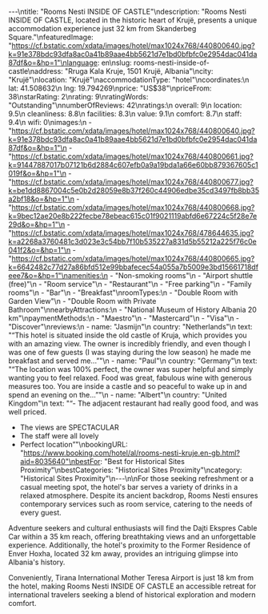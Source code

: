 ---\ntitle: "Rooms Nesti INSIDE OF CASTLE"\ndescription: "Rooms Nesti INSIDE OF CASTLE, located in the historic heart of Krujë, presents a unique accommodation experience just 32 km from Skanderbeg Square."\nfeaturedImage: "https://cf.bstatic.com/xdata/images/hotel/max1024x768/440800640.jpg?k=91e378bdc93dfa8ac0a41b89aae4bb5621d7e1bd0bfbfc0e2954dac041da87df&o=&hp=1"\nlanguage: en\nslug: rooms-nesti-inside-of-castle\naddress: "Rruga Kala Kruje, 1501 Krujë, Albania"\ncity: "Krujë"\nlocation: "Krujë"\naccommodationType: "hotel"\ncoordinates:\n  lat: 41.508632\n  lng: 19.794269\nprice: "US$38"\npriceFrom: 38\nstarRating: 2\nrating: 9\nratingWords: "Outstanding"\nnumberOfReviews: 42\nratings:\n  overall: 9\n  location: 9.5\n  cleanliness: 8.8\n  facilities: 8.3\n  value: 9.1\n  comfort: 8.7\n  staff: 9.4\n  wifi: 0\nimages:\n  - "https://cf.bstatic.com/xdata/images/hotel/max1024x768/440800640.jpg?k=91e378bdc93dfa8ac0a41b89aae4bb5621d7e1bd0bfbfc0e2954dac041da87df&o=&hp=1"\n  - "https://cf.bstatic.com/xdata/images/hotel/max1024x768/440800661.jpg?k=91447887017b07121b6d2884c607efb0a9a19bda1a66e60bb879367605c1019f&o=&hp=1"\n  - "https://cf.bstatic.com/xdata/images/hotel/max1024x768/440800677.jpg?k=be1dd8867004c5e0b2d28059e8b37f260c44906edbe35cd3497fb8bb35a2bf18&o=&hp=1"\n  - "https://cf.bstatic.com/xdata/images/hotel/max1024x768/440800668.jpg?k=9bec12ae20e8b222fecbe78ebeac615c01f9021119abfd6e67224c5f28e7e29d&o=&hp=1"\n  - "https://cf.bstatic.com/xdata/images/hotel/max1024x768/478644635.jpg?k=a2268a3760481c3d023e3c54bb7f10b535227a831d5b55212a225f76c0e041f2&o=&hp=1"\n  - "https://cf.bstatic.com/xdata/images/hotel/max1024x768/440800665.jpg?k=6642482c77d27a86bfd512e99bbafecec54a055a7b5009e3bd15661718dfeee7&o=&hp=1"\namenities:\n  - "Non-smoking rooms"\n  - "Airport shuttle (free)"\n  - "Room service"\n  - "Restaurant"\n  - "Free parking"\n  - "Family rooms"\n  - "Bar"\n  - "Breakfast"\nroomTypes:\n  - "Double Room with Garden View"\n  - "Double Room with Private Bathroom"\nnearbyAttractions:\n  - "National Museum of History Albania 20 km"\npaymentMethods:\n  - "Maestro"\n  - "Mastercard"\n  - "Visa"\n  - "Discover"\nreviews:\n  - name: "Jasmijn"\n    country: "Netherlands"\n    text: "“This hotel is situated inside the old castle of Kruja, which provides you with an amazing view. The owner is incredibly friendly, and even though I was one of few guests (I was staying during the low season) he made me breakfast and served me...”"\n  - name: "Paul"\n    country: "Germany"\n    text: "“The location was 100% perfect, the owner was super helpful and simply wanting you to feel relaxed. Food was great, fabulous wine with generous measures too. You are inside a castle and so peaceful to wake up in and spend an evening on the...”"\n  - name: "Albert"\n    country: "United Kingdom"\n    text: "“- The adjacent restaurant had really good food, and was well priced.
- The views are SPECTACULAR
- The staff were all lovely
- Perfect location”"\nbookingURL: "https://www.booking.com/hotel/al/rooms-nesti-kruje.en-gb.html?aid=8035640"\nbestFor: "Best for Historical Sites Proximity"\nbestCategories: "Historical Sites Proximity"\ncategory: "Historical Sites Proximity"\n---\n\nFor those seeking refreshment or a casual meeting spot, the hotel's bar serves a variety of drinks in a relaxed atmosphere. Despite its ancient backdrop, Rooms Nesti ensures contemporary services such as room service, catering to the needs of every guest.

Adventure seekers and cultural enthusiasts will find the Dajti Ekspres Cable Car within a 35 km reach, offering breathtaking views and an unforgettable experience. Additionally, the hotel's proximity to the Former Residence of Enver Hoxha, located 32 km away, provides an intriguing glimpse into Albania's history.

Conveniently, Tirana International Mother Teresa Airport is just 18 km from the hotel, making Rooms Nesti INSIDE OF CASTLE an accessible retreat for international travelers seeking a blend of historical exploration and modern comfort.